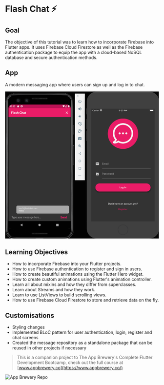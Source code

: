 # Flash Chat ⚡️

## Goal

The objective of this tutorial was to learn how to incorporate Firebase into Flutter apps. It uses Firebase Cloud Firestore as well as the Firebase authentication package to equip the app with a cloud-based NoSQL database and secure authentication methods. 


## App

A modern messaging app where users can sign up and log in to chat.

![Finished App](https://github.com/raymondallen/flash-chat/blob/master/demo.gif)

## Learning Objectives

- How to incorporate Firebase into your Flutter projects.
- How to use Firebase authentication to register and sign in users.
- How to create beautiful animations using the Flutter Hero widget.
- How to create custom animations using Flutter's animation controller. 
- Learn all about mixins and how they differ from superclasses.
- Learn about Streams and how they work.
- Learn to use ListViews to build scrolling views.
- How to use Firebase Cloud Firestore to store and retrieve data on the fly.

## Customisations

- Styling changes
- Implemented BLoC pattern for user authentication, login, register and chat screens
- Created the message repository as a standalone package that can be reused in other projects if necessary 

>This is a companion project to The App Brewery's Complete Flutter Development Bootcamp, check out the full course at [www.appbrewery.co](https://www.appbrewery.co/)

![App Brewery Repo](https://github.com/londonappbrewery/Flash-Chat-Flutter-Complete)
